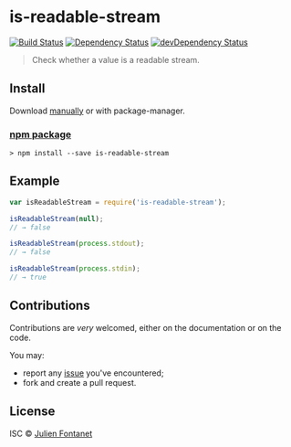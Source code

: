 # is-readable-stream

[![Build Status](https://img.shields.io/travis/julien-f/nodejs-is-readable-stream/master.svg)](http://travis-ci.org/julien-f/nodejs-is-readable-stream)
[![Dependency Status](https://david-dm.org/julien-f/nodejs-is-readable-stream/status.svg?theme=shields.io)](https://david-dm.org/julien-f/nodejs-is-readable-stream)
[![devDependency Status](https://david-dm.org/julien-f/nodejs-is-readable-stream/dev-status.svg?theme=shields.io)](https://david-dm.org/julien-f/nodejs-is-readable-stream#info=devDependencies)

> Check whether a value is a readable stream.

## Install

Download [manually](https://github.com/julien-f/nodejs-is-readable-stream/releases) or with package-manager.

### [npm package](https://npmjs.org/package/is-readable-stream)

```
> npm install --save is-readable-stream
```

## Example

```javascript
var isReadableStream = require('is-readable-stream');

isReadableStream(null);
// → false

isReadableStream(process.stdout);
// → false

isReadableStream(process.stdin);
// → true
```

## Contributions

Contributions are *very* welcomed, either on the documentation or on
the code.

You may:

- report any [issue](https://github.com/julien-f/nodejs-is-readable-stream/issues)
  you've encountered;
- fork and create a pull request.

## License

ISC © [Julien Fontanet](http://julien.isonoe.net)
